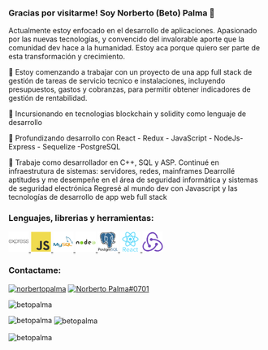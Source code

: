 
### Gracias por visitarme! Soy Norberto (Beto) Palma 👋

Actualmente estoy enfocado en el desarrollo de aplicaciones. Apasionado por las nuevas tecnologías, y convencido del invalorable aporte que la comunidad dev hace a la humanidad. Estoy aca porque quiero ser parte de esta transformación y crecimiento.

🔭 Estoy comenzando a trabajar con un proyecto de una app full stack de gestión de tareas de servicio tecnico e instalaciones, incluyendo presupuestos, gastos y cobranzas, para permitir obtener indicadores de gestión de rentabilidad.

🌱 Incursionando en tecnologias blockchain y solidity como lenguaje de desarrollo

💬 Profundizando desarrollo con React - Redux - JavaScript - NodeJs- Express - Sequelize -PostgreSQL

📄  Trabaje como desarrollador en C++, SQL y ASP.
    Continué en infraestrutura de sistemas: servidores, redes, mainframes
    Dearrollé aptitudes y me desempeñe en el área de seguridad informática y sistemas de seguridad electrónica
    Regresé al mundo dev con Javascript y las tecnologías de desarrollo de app web full stack 
    
<h3 align="left">Lenguajes, librerias y herramientas:</h3>
<p align="left"> <a href="https://expressjs.com" target="_blank" rel="noreferrer"> <img src="https://raw.githubusercontent.com/devicons/devicon/master/icons/express/express-original-wordmark.svg" alt="express" width="40" height="40"/> </a> <a href="https://developer.mozilla.org/en-US/docs/Web/JavaScript" target="_blank" rel="noreferrer"> <img src="https://raw.githubusercontent.com/devicons/devicon/master/icons/javascript/javascript-original.svg" alt="javascript" width="40" height="40"/> </a> <a href="https://www.mysql.com/" target="_blank" rel="noreferrer"> <img src="https://raw.githubusercontent.com/devicons/devicon/master/icons/mysql/mysql-original-wordmark.svg" alt="mysql" width="40" height="40"/> </a> <a href="https://nodejs.org" target="_blank" rel="noreferrer"> <img src="https://raw.githubusercontent.com/devicons/devicon/master/icons/nodejs/nodejs-original-wordmark.svg" alt="nodejs" width="40" height="40"/> </a> <a href="https://www.postgresql.org" target="_blank" rel="noreferrer"> <img src="https://raw.githubusercontent.com/devicons/devicon/master/icons/postgresql/postgresql-original-wordmark.svg" alt="postgresql" width="40" height="40"/> </a> <a href="https://reactjs.org/" target="_blank" rel="noreferrer"> <img src="https://raw.githubusercontent.com/devicons/devicon/master/icons/react/react-original-wordmark.svg" alt="react" width="40" height="40"/> </a> <a href="https://redux.js.org" target="_blank" rel="noreferrer"> <img src="https://raw.githubusercontent.com/devicons/devicon/master/icons/redux/redux-original.svg" alt="redux" width="40" height="40"/> </a> </p>
    
<h3 align="left">Contactame:</h3>
<p align="left">
<a href="https://linkedin.com/in/norbertopalma" target="blank"><img align="center" src="https://raw.githubusercontent.com/rahuldkjain/github-profile-readme-generator/master/src/images/icons/Social/linked-in-alt.svg" alt="norbertopalma" height="30" width="40" /></a>
<a href="https://discord.gg/Norberto Palma#0701" target="blank"><img align="center" src="https://raw.githubusercontent.com/rahuldkjain/github-profile-readme-generator/master/src/images/icons/Social/discord.svg" alt="Norberto Palma#0701" height="30" width="40" /></a>
</p>

<p align="left"> <img src="https://komarev.com/ghpvc/?username=betopalma&label=Profile%20views&color=0e75b6&style=flat" alt="betopalma" /> </p>

<p><img align="left" src="https://github-readme-stats.vercel.app/api/top-langs?username=betopalma&show_icons=true&locale=en&layout=compact" alt="betopalma" /></p>

<p>&nbsp;<img align="center" src="https://github-readme-stats.vercel.app/api?username=betopalma&show_icons=true&locale=en" alt="betopalma" /></p>

<p><img align="center" src="https://github-readme-streak-stats.herokuapp.com/?user=betopalma&" alt="betopalma" /></p>
<!--
##### Programming languages



**betopalma/betopalma** is a ✨ _special_ ✨ repository because its `README.md` (this file) appears on your GitHub profile.

Here are some ideas to get you started:

- 🔭 I’m currently working on ...
- 🌱 I’m currently learning ...
- 👯 I’m looking to collaborate on ...
- 🤔 I’m looking for help with ...
- 💬 Ask me about ...
- 📫 How to reach me: ...
- 😄 Pronouns: ...
- ⚡ Fun fact: ...
-->
